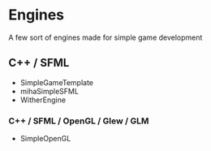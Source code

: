# Engines
A few sort of engines made for simple game development

## C++ / SFML
- SimpleGameTemplate
- mihaSimpleSFML
- WitherEngine

### C++ / SFML / OpenGL / Glew / GLM
- SimpleOpenGL
